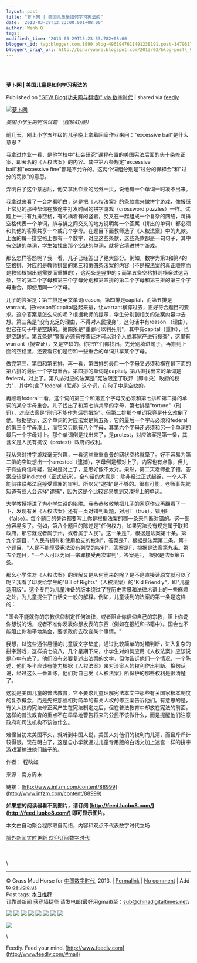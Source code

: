 ```yaml
---
layout: post
title: "萝卜网 | 美国儿童是如何学习宪法的"
date: '2013-03-29T13:23:00.001+08:00'
author: Wenh Q
tags:
modified\_time: '2013-03-29T13:23:53.782+08:00'
blogger\_id: tag:blogger.com,1999:blog-4961947611491238191.post-1479617820667860177
blogger\_orig\_url: http://binaryware.blogspot.com/2013/03/blog-post\_9308.html
---
```


\
  

**萝卜网 | 美国儿童是如何学习宪法的**

Published on ["GFW Blog(功夫网与翻墙)" via
数字时代](http://feedproxy.google.com/~r/chinagfwblog/~3/Uh0AnzhQmkw/) |
shared via [feedly](http://www.feedly.com)

[![萝卜网](http://hu.luo.bo/files/2013/03/27/905a18ad5a3a1347970f81f71be9200a.jpg "萝卜网")](http://hu.luo.bo/files/2013/03/27/905a18ad5a3a1347970f81f71be9200a.jpg "萝卜网")

*美国小学生的宪法试题 （程映虹/图）*

前几天，刚上小学五年级的儿子晚上拿着回家作业来问："excessive
bail"是什么意思？

我拿过作业一看，是他学校中"社会研究"课程布置的美国宪法后面的头十条修正案，即著名的《人权法案》的内容。其中第八条规定"excessive
bail"和"excessive
fine"都是不允许的。这两个词组分别是"过分的保释金"和"过分的罚款"的意思。

弄明白了这个意思后，他又拿出作业的另外一页，说他有一个单词一时凑不出来。

我拿过来看了一会才看明白，这是把《人权法案》的条款拿来做拼字游戏，像报纸上常见的那种帮你在旅途中打发时间的拼字游戏（crossword
puzzles）一样。试题上一共有九排空格，有的横着有的竖着，交叉在一起组成一个复杂的网络，每排空格代表一个单词，排与排之间交叉的地方说明每一个答案（拼出的单词）都必须和其他的答案共享一个或几个字母。在题目下面教师选了《人权法案》中的九款。上面的每一排空格上都有一个数字，对应这些条款，这些条款都是一句句子，其中有空缺的单词，学生如找出那个空缺的单词，就将它填进拼字游戏。

那么怎样答题呢？我一看，儿子已经答出了绝大部分。例如，数字为第3和第4的空格排，对应的是教师排出的第三和第四条法案的内容（不是按法案的真正顺序而是教师根据出题需要而重排的），这两条是竖排的；而第五条空格排则横穿过这两条，它的第二个字母和第三个字母分别和第四排的第二个字母和第三排的第三个字母重合，即使用同一个字母。

儿子的答案是：第三排是英文单词reason，第四排是capital，而第五排是warrant。把reason和capital竖起来排，让warrant横穿过去，正好符合题目的要求。这个答案是怎么来的呢？根据教师的提示，学生分别到相关的法案内容中去想。第三条是"没有充足的理由，不得对人民搜身"，这句话中有reason.（理由），但它在句子中是空缺的。第四条是"重罪可以判死刑"，其中有capital（重罪），也是空缺的。第五条是"警察必须有搜查证才可以对个人或其家产进行搜查"，这里有warrant（搜查证），又是空缺的。你把它们都找出，先分别填进句子，再搬到上面的空格里，还要看它们是否和一些重合的单词共享某个字母。

做完第三、第四和第五排，再一看，第四排的最后一个字母又必须和横在最下面的第八排的最后一个字母重合。第四排的单词是capital，第八排找出来的单词是federal，对上了。第八排对应的法案是"宪法限定了联邦（即中央）政府的权力"，其中包含了federal（联邦）这个词，在句子中是空缺的。

再顺着federal一看，这个词的第三个和第五个字母又必须和第七排和第二排的单词的某个字母重合。儿子找出了和第七排共享的字母，第七排是"torture"（刑讯），对应法案是"刑讯不能作为惩罚措施"。但第二排那个单词究竟是什么难倒了他。根据提示，这个单词的对应法案是第五条，它的最后一个字母必须和federal的第三个字母凑上，而它又只能有八个字母，其第六个字母还必须和另一个单词的最后一个字母对上。那个单词倒是找出来了，是protest，对应法案是第一条，其含义是人民有抗议（protest）政府的权利。

我从来对拼字游戏毫无兴趣，一看这些重重叠叠的网状空格就晕了。好不容易为第二排的空缺想出一个arrested（逮捕），字母倒是都对上了，内容也有点像，但儿子有些将信将疑，说对是对上了，意思好像不太对。果然，第二天老师批了错，答案应该是indicted（正式起诉）。全句话的大意是：除非经过正式起诉，一个人不能前往联邦法庭接受重罪的审判。所以光"逮捕"是不够的。很有可能，老师事先就知道有些人会选择"逮捕"，因为这是个比较容易想到又凑得上的单词。

大学教授掉进了为小学生设的陷阱。我恭恭敬敬地把儿子的家庭作业再翻看了一下，发现有关《人权法案》还有一页对错判断题，对用T（true），错用F（false）。每个题目的旁边都要写上你是根据法案的哪一条来判断对错的。这一部分容易多了。例如，第八个题目的陈述是"任何权力，如果宪法没有规定属于联邦政府，那它就或者属于州，或者属于人民"。这一条是T，根据是法案第十条。第九个题目，"人民有拥有和使用枪支的权利"，答案是T，根据是法案第二条。第十个题目，"人民不能享受宪法没有列举的权利"，答案是F，根据是法案第九条。第五个题目，"一个人可以为同一宗罪接受两次审判"，答案是F，
根据是法案第五条。

那么小学生对《人权法案》的理解又是从何而来的呢？是不是直接读原文就可以了呢？我看了印发给学生的"Bill
of Rights"（人权法案）的"Kid
Friendly"，即"儿童适用版"。这个专门为儿童准备的版本绕过了在历史背景和法律术语上的一些麻烦之处，为儿童提供了白话文一般的解释。例如，儿童读到的法案的第一条是这样的：

"国会不能就你的宗教信仰制定任何法律，或者阻止你信仰自己的宗教，阻止你说你想说的话，或者不准你发表你想发表的东西（例如在报纸和书籍中）。国会也不能阻止你和平地集会，要求政府去改变某个事情。"

我想，以这些通俗易懂的儿童版文字垫底，通过比较简单的对错判断，进入复杂的拼字游戏，这样搞七搞八，几个星期下来，小学生对如何应用《人权法案》应该说是心中有底了。他们没有必要复述出法案的文字，但你告诉他们一个情况，一个陈述，他们多半应该有能力根据《人权法案》来对涉案人的权利作出判断。换句话说，经过这么一番训练，他们对自己受《人权法案》所保护的那些权利是很清楚了。

这就是美国儿童的普法教育，它不要求儿童理解宪法本文中那些有关国家根本制度的复杂概念，而是先把那些相对简单的有关人权的修正案告诉他们。有意思的是，有关人权的宪法修正案产生在宪法制定之后，但在普法教育中却放在宪法的前面。这样的普法教育的重点不在早早地警告将来的公民不该做什么，而是提醒他们注意政府和司法机构不该做什么。

难怪当初来美国不久，就听到中国人说，美国人对他们的权利门儿清，而且斤斤计较得很。现在明白了，这是自小学就通过儿童专用版的白话文加上迷宫一样的拼字游戏灌输进他们脑子的。

作者： 程映虹

来源：南方周末

链接：[http://www.infzm.com/content/88999](http://www.infzm.com/content/88999)

**如果您的阅读器看不到图片，请订阅
[http://feed.luobo8.com/](http://feed.luobo8.com/) 即可显示图片。**

本文由自动聚合程序取自网络，内容和观点不代表数字时代立场

[墙外新闻实时更新 欢迎订阅数字时代](http://eepurl.com/msuvD)\
 \
\
 \
\

* * * * *

© Grass Mud Horse for
[中国数字时代](https://kexueshangwang.info/chinese), 2013. |
[Permalink](https://kexueshangwang.info/chinese/2013/03/%e8%90%9d%e5%8d%9c%e7%bd%91-%e7%be%8e%e5%9b%bd%e5%84%bf%e7%ab%a5%e6%98%af%e5%a6%82%e4%bd%95%e5%ad%a6%e4%b9%a0%e5%ae%aa%e6%b3%95%e7%9a%84/)
| [No
comment](https://kexueshangwang.info/chinese/2013/03/%e8%90%9d%e5%8d%9c%e7%bd%91-%e7%be%8e%e5%9b%bd%e5%84%bf%e7%ab%a5%e6%98%af%e5%a6%82%e4%bd%95%e5%ad%a6%e4%b9%a0%e5%ae%aa%e6%b3%95%e7%9a%84/#comments)
| Add to
[del.icio.us](http://del.icio.us/post?url=https://kexueshangwang.info/chinese/2013/03/%e8%90%9d%e5%8d%9c%e7%bd%91-%e7%be%8e%e5%9b%bd%e5%84%bf%e7%ab%a5%e6%98%af%e5%a6%82%e4%bd%95%e5%ad%a6%e4%b9%a0%e5%ae%aa%e6%b3%95%e7%9a%84/&title=%E8%90%9D%E5%8D%9C%E7%BD%91%20%7C%20%E7%BE%8E%E5%9B%BD%E5%84%BF%E7%AB%A5%E6%98%AF%E5%A6%82%E4%BD%95%E5%AD%A6%E4%B9%A0%E5%AE%AA%E6%B3%95%E7%9A%84)
\
 Post tags:
[本日推荐](https://kexueshangwang.info/chinese/tag/%e6%9c%ac%e6%97%a5%e6%8e%a8%e8%8d%90/?category=10466)\
 订靠谱新闻 获穿墙捷径
请发电邮(最好用gmail)至：[sub@chinadigitaltimes.net](mailto:sub@chinadigitaltimes.net)\

[![](http://feeds.feedburner.com/~ff/chinagfwblog?d=yIl2AUoC8zA)](http://feeds.feedburner.com/~ff/chinagfwblog?a=Uh0AnzhQmkw:BUrmZbd1arw:yIl2AUoC8zA)
[![](http://feeds.feedburner.com/~ff/chinagfwblog?i=Uh0AnzhQmkw:BUrmZbd1arw:-BTjWOF_DHI)](http://feeds.feedburner.com/~ff/chinagfwblog?a=Uh0AnzhQmkw:BUrmZbd1arw:-BTjWOF_DHI)
[![](http://feeds.feedburner.com/~ff/chinagfwblog?i=Uh0AnzhQmkw:BUrmZbd1arw:F7zBnMyn0Lo)](http://feeds.feedburner.com/~ff/chinagfwblog?a=Uh0AnzhQmkw:BUrmZbd1arw:F7zBnMyn0Lo)
[![](http://feeds.feedburner.com/~ff/chinagfwblog?i=Uh0AnzhQmkw:BUrmZbd1arw:V_sGLiPBpWU)](http://feeds.feedburner.com/~ff/chinagfwblog?a=Uh0AnzhQmkw:BUrmZbd1arw:V_sGLiPBpWU)
[![](http://feeds.feedburner.com/~ff/chinagfwblog?d=qj6IDK7rITs)](http://feeds.feedburner.com/~ff/chinagfwblog?a=Uh0AnzhQmkw:BUrmZbd1arw:qj6IDK7rITs)
[![](http://feeds.feedburner.com/~ff/chinagfwblog?d=l6gmwiTKsz0)](http://feeds.feedburner.com/~ff/chinagfwblog?a=Uh0AnzhQmkw:BUrmZbd1arw:l6gmwiTKsz0)
[![](http://feeds.feedburner.com/~ff/chinagfwblog?i=Uh0AnzhQmkw:BUrmZbd1arw:gIN9vFwOqvQ)](http://feeds.feedburner.com/~ff/chinagfwblog?a=Uh0AnzhQmkw:BUrmZbd1arw:gIN9vFwOqvQ)
[![](http://feeds.feedburner.com/~ff/chinagfwblog?d=TzevzKxY174)](http://feeds.feedburner.com/~ff/chinagfwblog?a=Uh0AnzhQmkw:BUrmZbd1arw:TzevzKxY174)

![](http://feeds.feedburner.com/~r/chinagfwblog/~4/Uh0AnzhQmkw)

\

Feedly. Feed your mind.
[http://www.feedly.com](http://www.feedly.com/#mail)
